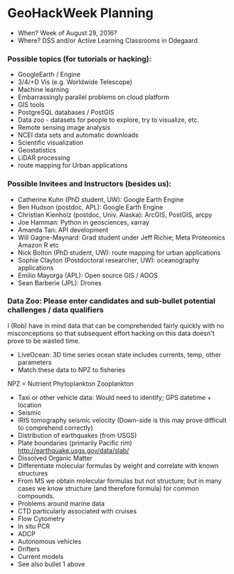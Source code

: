 # GeoHackWeek Planning

* When? Week of August 29, 2016?
* Where? DSS and/or Active Learning Classrooms in Odegaard.
 
### Possible topics (for tutorials or hacking):

* GoogleEarth / Engine
* 3/4/+D Vis (e.g. Worldwide Telescope)
* Machine learning 
* Embarrassingly parallel problems on cloud platform
* GIS tools
* PostgreSQL databases / PostGIS
* Data zoo - datasets for people to explore, try to visualize, etc.
* Remote sensing image analysis
* NCEI data sets and automatic downloads
* Scientific visualization 
* Geostatistics
* LiDAR processing
* route mapping for Urban applications

### Possible Invitees and Instructors (besides us):

* Catherine Kuhn (PhD student, UW): Google Earth Engine
* Ben Hudson (postdoc, APL): Google Earth Engine
* Christian Kienholz (postdoc, Univ. Alaska): ArcGIS, PostGIS, arcpy 
* Joe Hamman: Python in geosciences, xarray
* Amanda Tan: API development
* Will Gagne-Maynard: Grad student under Jeff Richie; Meta Proteomics Amazon R etc
* Nick Bolton (PhD student, UW): route mapping for urban applications
* Sophie Clayton (Postdoctoral researcher, UW): oceanography applications
* Emilio Mayorga (APL): Open source GIS / AOOS
* Sean Barberie (JPL): Drones

### Data Zoo: Please enter candidates and sub-bullet potential challenges / data qualifiers

I (Rob) have in mind data that can be comprehended fairly quickly with no misconceptions so that subsequent effort hacking on this data doesn't prove to be wasted time. 

- LiveOcean: 3D time series ocean state includes currents, temp, other parameters
- Match these data to NPZ to fisheries

NPZ = Nutrient Phytoplankton Zooplankton


- Taxi or other vehicle data: Would need to identify; GPS datetime + location
- Seismic
- IRIS tomography seismic velocity
(Down-side is this may prove difficult to comprehend correctly)
- Distribution of earthquakes (from USGS)
- Plate boundaries (primarily Pacific rim) http://earthquake.usgs.gov/data/slab/ 
- Dissolved Organic Matter
- Differentiate molecular formulas by weight and correlate with known structures
- From MS we obtain molecular formulas but not structure; but in many cases we know structure (and therefore formula) for common compounds.
- Problems around marine data
- CTD particularly associated with cruises
- Flow Cytometry
- In situ PCR
- ADCP
- Autonomous vehicles
- Drifters
- Current models
- See also bullet 1 above 



